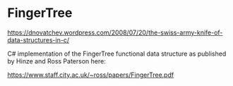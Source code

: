 # FingerTree
   https://dnovatchev.wordpress.com/2008/07/20/the-swiss-army-knife-of-data-structures-in-c/

C# implementation of the FingerTree functional data structure as published by Hinze and Ross Paterson here:

 https://www.staff.city.ac.uk/~ross/papers/FingerTree.pdf 


